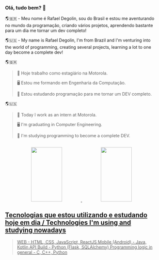 ### Olá, tudo bem? 👋

  <p>🌎🇧🇷 - Meu nome é Rafael Degolin, sou do Brasil e estou me aventurando no mundo da programação, criando vários projetos, aprendendo bastante para um dia me tornar um dev completo!<br></p>
  <p>🌎🇺🇸 - My name is Rafael Degolin, I'm from Brazil and I'm venturing into the world of programming, creating several projects, learning a lot to one day become a complete dev!<br></p>

🌎🇧🇷
> 🔭 Hoje trabalho como estagiário na Motorola.
> 
> 🖥️ Estou me formando em Engenharia da Computação.
> 
> 🌱 Estou estudando programação para me tornar um DEV completo.

🌎🇺🇸
> 🔭 Today I work as an intern at Motorola.
> 
> 🖥️ I'm graduating in Computer Engineering.
> 
> 🌱 I'm studying programming to become a complete DEV.

##

<div align="center">
  <a href="https://github.com/Rafadegolin">
  <img height="180em" width="45%" src="https://github-readme-stats.vercel.app/api?username=Rafadegolin&show_icons=true&theme=dark&include_all_commits=true&count_private=true"/>
  <img height="180em" width="45%" src="https://github-readme-stats.vercel.app/api/top-langs/?username=Rafadegolin&layout=compact&langs_count=7&theme=dark"/>
</div>
 
## Tecnologias que estou utilizando e estudando hoje em dia / Technologies I'm using and studying nowadays

> WEB - HTML, CSS, JavaScript, ReactJS
> Mobile (Android) - Java, Kotlin
> API Build - Python (Flask, SQLAlchemy)
> Programming logic in general - C, C++, Python
